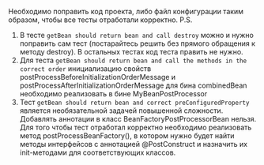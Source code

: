 Необходимо поправить код проекта, либо файл конфигурации таким образом, чтобы все тесты отработали корректно.
P.S. 
1) В тесте `getBean should return bean and call destroy` можно и нужно поправить сам тест (постарайтесь решить без прямого обращения к методу destroy). В остальных тестах код теста править не нужно.
2) Для теста `getBean should return bean and call the methods in the correct order` инициализацию свойств postProcessBeforeInitializationOrderMessage и postProcessAfterInitializationOrderMessage для бина combinedBean необходимо реализовать в бине MyBeanPostProcessor
3) Тест `getBean should return bean and correct preConfiguredProperty` является необязательной задачей повышенной сложности. Добавлять аннотации в класс BeanFactoryPostProcessorBean нельзя. Для того чтобы тест отработал корректно необходимо реализовать метод postProcessBeanFactory(), в котором нужно будет найти методы интерфейсов с аннотацией @PostConstruct и назначить их init-методами для соответствующих классов.